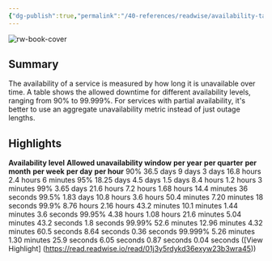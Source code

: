 ```yaml
---
{"dg-publish":true,"permalink":"/40-references/readwise/availability-table/","tags":["rw/articles"]}
---
```


![rw-book-cover](https://readwise-assets.s3.amazonaws.com/static/images/article4.6bc1851654a0.png)

## Summary

The availability of a service is measured by how long it is unavailable over time. A table shows the allowed downtime for different availability levels, ranging from 90% to 99.999%. For services with partial availability, it's better to use an aggregate unavailability metric instead of just outage lengths.

## Highlights

**Availability level** **Allowed unavailability window**
**per year**
**per quarter**
**per month**
**per week**
**per day**
**per hour**
90%
36.5 days
9 days
3 days
16.8 hours
2.4 hours
6 minutes
95%
18.25 days
4.5 days
1.5 days
8.4 hours
1.2 hours
3 minutes
99%
3.65 days
21.6 hours
7.2 hours
1.68 hours
14.4 minutes
36 seconds
99.5%
1.83 days
10.8 hours
3.6 hours
50.4 minutes
7.20 minutes
18 seconds
99.9%
8.76 hours
2.16 hours
43.2 minutes
10.1 minutes
1.44 minutes
3.6 seconds
99.95%
4.38 hours
1.08 hours
21.6 minutes
5.04 minutes
43.2 seconds
1.8 seconds
99.99%
52.6 minutes
12.96 minutes
4.32 minutes
60.5 seconds
8.64 seconds
0.36 seconds
99.999%
5.26 minutes
1.30 minutes
25.9 seconds
6.05 seconds
0.87 seconds
0.04 seconds ([View Highlight] (https://read.readwise.io/read/01j3y5rdykd36exyw23b3wra45))


